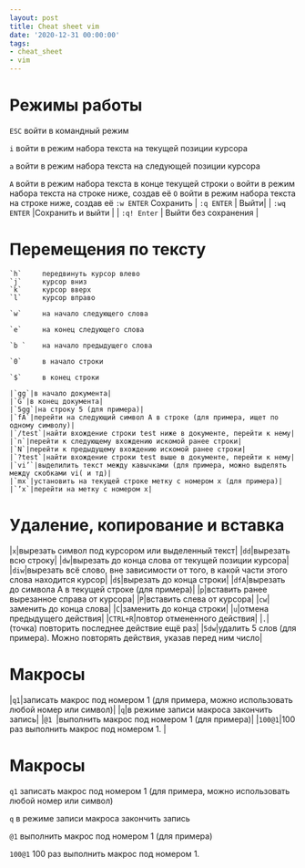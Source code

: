```yaml
---
layout: post
title: Cheat sheet vim
date: '2020-12-31 00:00:00'
tags:
- cheat_sheet
- vim
---
```


# Режимы работы

`ESC` войти в командный режим

`i` войти в режим набора текста на текущей позиции курсора

`a` войти в режим набора текста на следующей позиции курсора

`A` войти в режим набора текста в конце текущей строки
`o` войти в режим набора текста на строке ниже, создав её
`O` войти в режим набора текста на строке ниже, создав её
`:w ENTER` Сохранить
| `:q ENTER` | Выйти|
| `:wq ENTER` |Cохранить и выйти |
| `:q! Enter` | Выйти без сохранения |

# Перемещения по тексту

```
`h` 	передвинуть курсор влево
`j` 	курсор вниз
`k`		курсор вверх
`l`		курсор вправо

`w`		на начало следующего слова

`e`		на конец следующего слова

`b `	на начало предыдущего слова

`0`		в начало строки

`$`		в конец строки

|`gg`|в начало документа|
|`G`|в конец документа|
|`5gg`|на строку 5 (для примера)|
|`fA`|перейти на следующий символ A в строке (для примера, ищет по одному символу)|
|`/test`|найти вхождение строки test ниже в документе, перейти к нему|
|`n`|перейти к следующему вхождению искомой ранее строки|
|`N`|перейти к предыдущему вхождению искомой ранее строки|
|`?test`|найти вхождение строки test выше в документе, перейти к нему|
|`vi’`|выделилить текст между кавычками (для примера, можно выделять между скобками vi( и тд)|
|`mx`|установить на текущей строке метку с номером x (для примера)|
|`’x`|перейти на метку с номером x|
```

# Удаление, копирование и вставка

|`x`|вырезать символ под курсором или выделенный текст|
|`dd`|вырезать всю строку|
|`dw`|вырезать до конца слова от текущей позиции курсора|
|`diw`|вырезать всё слово, вне зависимости от того, в какой части этого слова находится курсор|
|`d$`|вырезать до конца строки|
|`dfA`|вырезать до символа А в текущей строке (для примера)|
|`p`|вставить ранее вырезанное справа от курсора|
|`P`|вставить слева от курсора|
|`cw`|заменить до конца слова|
|`С`|заменить до конца строки|
|`u`|отмена предыдущего действия|
|`CTRL+R`|повтор отмененного действия|
|`.`|(точка) повторить последнее действие ещё раз|
|`5dw`|удалить 5 слов (для примера). Можно повторять действия, указав перед ним число|

# Макросы

|`q1`|записать макрос под номером 1 (для примера, можно использовать любой номер или символ)|
|`q`|в режиме записи макроса закончить запись|
|`@1 `|выполнить макрос под номером 1 (для примера)|
|`100@1`|100 раз выполнить макрос под номером 1. |


# Макросы

`q1`       записать макрос под номером 1 (для примера, можно использовать любой номер или символ)

`q`        в режиме записи макроса закончить запись

`@1`       выполнить макрос под номером 1 (для примера)

`100@1`   100 раз выполнить макрос под номером 1. 

